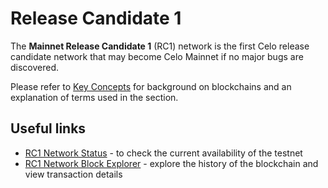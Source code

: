 # Release Candidate 1

The **Mainnet Release Candidate 1** (RC1) network is the first Celo release candidate network that may become Celo Mainnet if no major bugs are discovered.

Please refer to [Key Concepts](../overview.md#background-and-key-concepts) for background on blockchains and an explanation of terms used in the section.

## Useful links

- [RC1 Network Status](https://stats.celo.org/) - to check the current availability of the testnet
- [RC1 Network Block Explorer](http://explorer.celo.org/) - explore the history of the blockchain and view transaction details
